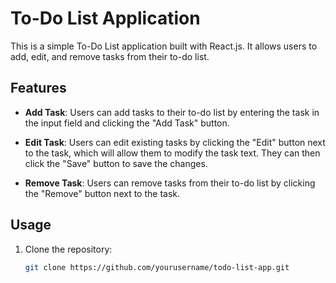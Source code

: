 # To-Do List Application

This is a simple To-Do List application built with React.js. It allows users to add, edit, and remove tasks from their to-do list.

## Features

- **Add Task**: Users can add tasks to their to-do list by entering the task in the input field and clicking the "Add Task" button.

- **Edit Task**: Users can edit existing tasks by clicking the "Edit" button next to the task, which will allow them to modify the task text. They can then click the "Save" button to save the changes.

- **Remove Task**: Users can remove tasks from their to-do list by clicking the "Remove" button next to the task.

## Usage

1. Clone the repository:

   ```bash
   git clone https://github.com/yourusername/todo-list-app.git
